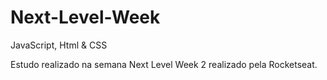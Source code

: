# Next-Level-Week
JavaScript, Html &amp; CSS

Estudo realizado na semana Next Level Week 2 realizado pela Rocketseat.
